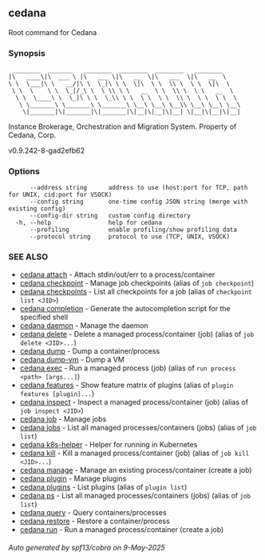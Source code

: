 ## cedana

Root command for Cedana

### Synopsis

```
 ________  _______   ________  ________  ________   ________
|\   ____\|\  ___ \ |\   ___ \|\   __  \|\   ___  \|\   __  \
\ \  \___|\ \   __/|\ \  \_|\ \ \  \|\  \ \  \\ \  \ \  \|\  \
 \ \  \    \ \  \_|/_\ \  \ \\ \ \   __  \ \  \\ \  \ \   __  \
  \ \  \____\ \  \_|\ \ \  \_\\ \ \  \ \  \ \  \\ \  \ \  \ \  \
   \ \_______\ \_______\ \_______\ \__\ \__\ \__\\ \__\ \__\ \__\
    \|_______|\|_______|\|_______|\|__|\|__|\|__| \|__|\|__|\|__|
```
    
 Instance Brokerage, Orchestration and Migration System.
 Property of Cedana, Corp.

 v0.9.242-8-gad2efb62

### Options

```
      --address string      address to use (host:port for TCP, path for UNIX, cid:port for VSOCK)
      --config string       one-time config JSON string (merge with existing config)
      --config-dir string   custom config directory
  -h, --help                help for cedana
      --profiling           enable profiling/show profiling data
      --protocol string     protocol to use (TCP, UNIX, VSOCK)
```

### SEE ALSO

* [cedana attach](cedana_attach.md)	 - Attach stdin/out/err to a process/container
* [cedana checkpoint](cedana_checkpoint.md)	 - Manage job checkpoints (alias of `job checkpoint`)
* [cedana checkpoints](cedana_checkpoints.md)	 - List all checkpoints for a job (alias of `checkpoint list <JID>`)
* [cedana completion](cedana_completion.md)	 - Generate the autocompletion script for the specified shell
* [cedana daemon](cedana_daemon.md)	 - Manage the daemon
* [cedana delete](cedana_delete.md)	 - Delete a managed process/container (job) (alias of `job delete <JID>...`)
* [cedana dump](cedana_dump.md)	 - Dump a container/process
* [cedana dump-vm](cedana_dump-vm.md)	 - Dump a VM
* [cedana exec](cedana_exec.md)	 - Run a managed process (job) (alias of `run process <path> [args...]`)
* [cedana features](cedana_features.md)	 - Show feature matrix of plugins (alias of `plugin features [plugin]...`)
* [cedana inspect](cedana_inspect.md)	 - Inspect a managed process/container (job) (alias of `job inspect <JID>`)
* [cedana job](cedana_job.md)	 - Manage jobs
* [cedana jobs](cedana_jobs.md)	 - List all managed processes/containers (jobs) (alias of `job list`)
* [cedana k8s-helper](cedana_k8s-helper.md)	 - Helper for running in Kubernetes
* [cedana kill](cedana_kill.md)	 - Kill a managed process/container (job) (alias of `job kill <JID>...`)
* [cedana manage](cedana_manage.md)	 - Manage an existing process/container (create a job)
* [cedana plugin](cedana_plugin.md)	 - Manage plugins
* [cedana plugins](cedana_plugins.md)	 - List plugins (alias of `plugin list`)
* [cedana ps](cedana_ps.md)	 - List all managed processes/containers (jobs) (alias of `job list`)
* [cedana query](cedana_query.md)	 - Query containers/processes
* [cedana restore](cedana_restore.md)	 - Restore a container/process
* [cedana run](cedana_run.md)	 - Run a managed process/container (create a job)

###### Auto generated by spf13/cobra on 9-May-2025
